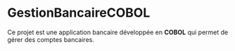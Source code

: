 # GestionBancaireCOBOL
Ce projet est une application bancaire développée en **COBOL** qui permet de gérer des comptes bancaires.
